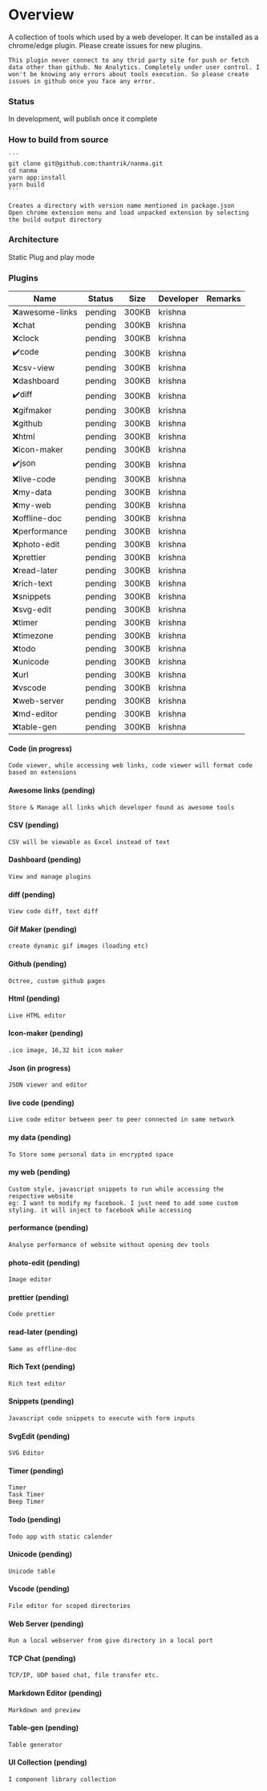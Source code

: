 # Overview

A collection of tools which used by a web developer. It can be installed as a chrome/edge plugin. Please create issues for new plugins.

```
This plugin never connect to any thrid party site for push or fetch data other than github. No Analytics. Completely under user control. I won't be knowing any errors about tools execution. So please create issues in github once you face any error.
```

### Status

In development, will publish once it complete

### How to build from source

    ```
    git clone git@github.com:thantrik/nanma.git
    cd nanma
    yarn app:install
    yarn build
    ```

    Creates a directory with version name mentioned in package.json
    Open chrome extension menu and load unpacked extension by selecting the build output directory

### Architecture

Static Plug and play mode

### Plugins

| Name            | Status  | Size  | Developer | Remarks |
| --------------- | ------- | ----- | --------- | ------- |
| ❌awesome-links | pending | 300KB | krishna   |         |
| ❌chat          | pending | 300KB | krishna   |         |
| ❌clock         | pending | 300KB | krishna   |         |
| ✔️code          | pending | 300KB | krishna   |         |
| ❌csv-view      | pending | 300KB | krishna   |         |
| ❌dashboard     | pending | 300KB | krishna   |         |
| ✔️diff          | pending | 300KB | krishna   |         |
| ❌gifmaker      | pending | 300KB | krishna   |         |
| ❌github        | pending | 300KB | krishna   |         |
| ❌html          | pending | 300KB | krishna   |         |
| ❌icon-maker    | pending | 300KB | krishna   |         |
| ✔️json          | pending | 300KB | krishna   |         |
| ❌live-code     | pending | 300KB | krishna   |         |
| ❌my-data       | pending | 300KB | krishna   |         |
| ❌my-web        | pending | 300KB | krishna   |         |
| ❌offline-doc   | pending | 300KB | krishna   |         |
| ❌performance   | pending | 300KB | krishna   |         |
| ❌photo-edit    | pending | 300KB | krishna   |         |
| ❌prettier      | pending | 300KB | krishna   |         |
| ❌read-later    | pending | 300KB | krishna   |         |
| ❌rich-text     | pending | 300KB | krishna   |         |
| ❌snippets      | pending | 300KB | krishna   |         |
| ❌svg-edit      | pending | 300KB | krishna   |         |
| ❌timer         | pending | 300KB | krishna   |         |
| ❌timezone      | pending | 300KB | krishna   |         |
| ❌todo          | pending | 300KB | krishna   |         |
| ❌unicode       | pending | 300KB | krishna   |         |
| ❌url           | pending | 300KB | krishna   |         |
| ❌vscode        | pending | 300KB | krishna   |         |
| ❌web-server    | pending | 300KB | krishna   |         |
| ❌md-editor     | pending | 300KB | krishna   |         |
| ❌table-gen     | pending | 300KB | krishna   |         |

#### Code (in progress)

    Code viewer, while accessing web links, code viewer will format code based on extensions

#### Awesome links (pending)

    Store & Manage all links which developer found as awesome tools

#### CSV (pending)

    CSV will be viewable as Excel instead of text

#### Dashboard (pending)

    View and manage plugins

#### diff (pending)

    View code diff, text diff

#### Gif Maker (pending)

    create dynamic gif images (loading etc)

#### Github (pending)

    Octree, custom github pages

#### Html (pending)

    Live HTML editor

#### Icon-maker (pending)

    .ico image, 16,32 bit icon maker

#### Json (in progress)

    JSON viewer and editor

#### live code (pending)

    Live code editor between peer to peer connected in same network

#### my data (pending)

    To Store some personal data in encrypted space

#### my web (pending)

    Custom style, javascript snippets to run while accessing the respective website
    eg: I want to modify my facebook. I just need to add some custom styling. it will inject to facebook while accessing

#### performance (pending)

    Analyse performance of website without opening dev tools

#### photo-edit (pending)

    Image editor

#### prettier (pending)

    Code prettier

#### read-later (pending)

    Same as offline-doc

#### Rich Text (pending)

    Rich text editor

#### Snippets (pending)

    Javascript code snippets to execute with form inputs

#### SvgEdit (pending)

    SVG Editor

#### Timer (pending)

    Timer
    Task Timer
    Beep Timer

#### Todo (pending)

    Todo app with static calender

#### Unicode (pending)

    Unicode table

#### Vscode (pending)

    File editor for scoped directories

#### Web Server (pending)

    Run a local webserver from give directory in a local port

#### TCP Chat (pending)

    TCP/IP, UDP based chat, file transfer etc.

#### Markdown Editor (pending)

    Markdown and preview

#### Table-gen (pending)

    Table generator

#### UI Collection (pending)

    I component library collection
